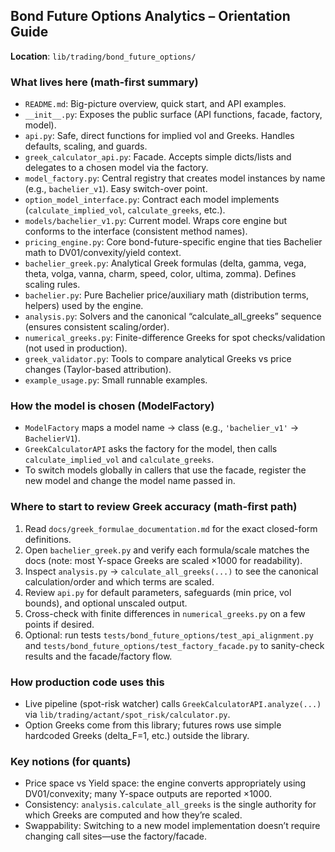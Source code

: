 ## Bond Future Options Analytics – Orientation Guide

**Location**: `lib/trading/bond_future_options/`

### What lives here (math-first summary)
- `README.md`: Big-picture overview, quick start, and API examples.
- `__init__.py`: Exposes the public surface (API functions, facade, factory, model).
- `api.py`: Safe, direct functions for implied vol and Greeks. Handles defaults, scaling, and guards.
- `greek_calculator_api.py`: Facade. Accepts simple dicts/lists and delegates to a chosen model via the factory.
- `model_factory.py`: Central registry that creates model instances by name (e.g., `bachelier_v1`). Easy switch-over point.
- `option_model_interface.py`: Contract each model implements (`calculate_implied_vol`, `calculate_greeks`, etc.).
- `models/bachelier_v1.py`: Current model. Wraps core engine but conforms to the interface (consistent method names).
- `pricing_engine.py`: Core bond-future-specific engine that ties Bachelier math to DV01/convexity/yield context.
- `bachelier_greek.py`: Analytical Greek formulas (delta, gamma, vega, theta, volga, vanna, charm, speed, color, ultima, zomma). Defines scaling rules.
- `bachelier.py`: Pure Bachelier price/auxiliary math (distribution terms, helpers) used by the engine.
- `analysis.py`: Solvers and the canonical “calculate_all_greeks” sequence (ensures consistent scaling/order).
- `numerical_greeks.py`: Finite-difference Greeks for spot checks/validation (not used in production).
- `greek_validator.py`: Tools to compare analytical Greeks vs price changes (Taylor-based attribution).
- `example_usage.py`: Small runnable examples.

### How the model is chosen (ModelFactory)
- `ModelFactory` maps a model name → class (e.g., `'bachelier_v1'` → `BachelierV1`).
- `GreekCalculatorAPI` asks the factory for the model, then calls `calculate_implied_vol` and `calculate_greeks`.
- To switch models globally in callers that use the facade, register the new model and change the model name passed in.

### Where to start to review Greek accuracy (math-first path)
1) Read `docs/greek_formulae_documentation.md` for the exact closed-form definitions.
2) Open `bachelier_greek.py` and verify each formula/scale matches the docs (note: most Y-space Greeks are scaled ×1000 for readability).
3) Inspect `analysis.py` → `calculate_all_greeks(...)` to see the canonical calculation/order and which terms are scaled.
4) Review `api.py` for default parameters, safeguards (min price, vol bounds), and optional unscaled output.
5) Cross-check with finite differences in `numerical_greeks.py` on a few points if desired.
6) Optional: run tests `tests/bond_future_options/test_api_alignment.py` and `tests/bond_future_options/test_factory_facade.py` to sanity-check results and the facade/factory flow.

### How production code uses this
- Live pipeline (spot-risk watcher) calls `GreekCalculatorAPI.analyze(...)` via `lib/trading/actant/spot_risk/calculator.py`.
- Option Greeks come from this library; futures rows use simple hardcoded Greeks (delta_F=1, etc.) outside the library.

### Key notions (for quants)
- Price space vs Yield space: the engine converts appropriately using DV01/convexity; many Y-space outputs are reported ×1000.
- Consistency: `analysis.calculate_all_greeks` is the single authority for which Greeks are computed and how they’re scaled.
- Swappability: Switching to a new model implementation doesn’t require changing call sites—use the factory/facade.

